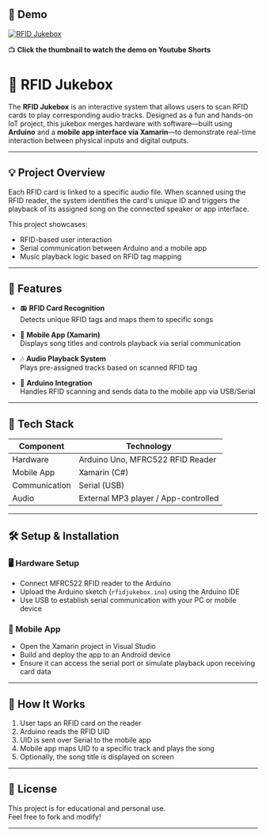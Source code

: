 ## 🎥 Demo

[![RFID Jukebox](https://github.com/user-attachments/assets/da9d6630-68cb-4750-9c60-8117232d3d21)](https://youtube.com/shorts/l3-CXZ5YFQk)

📺 **Click the thumbnail to watch the demo on Youtube Shorts**

# 🎵 RFID Jukebox

The **RFID Jukebox** is an interactive system that allows users to scan RFID cards to play corresponding audio tracks. Designed as a fun and hands-on IoT project, this jukebox merges hardware with software—built using **Arduino** and a **mobile app interface via Xamarin**—to demonstrate real-time interaction between physical inputs and digital outputs.

---

## 💡 Project Overview

Each RFID card is linked to a specific audio file. When scanned using the RFID reader, the system identifies the card's unique ID and triggers the playback of its assigned song on the connected speaker or app interface.

This project showcases:
- RFID-based user interaction
- Serial communication between Arduino and a mobile app
- Music playback logic based on RFID tag mapping

---

## 🎯 Features

- 📻 **RFID Card Recognition**  
  Detects unique RFID tags and maps them to specific songs

- 📱 **Mobile App (Xamarin)**  
  Displays song titles and controls playback via serial communication

- 🎶 **Audio Playback System**  
  Plays pre-assigned tracks based on scanned RFID tag

- 🔌 **Arduino Integration**  
  Handles RFID scanning and sends data to the mobile app via USB/Serial

---

## 🧰 Tech Stack

| Component     | Technology           |
|---------------|----------------------|
| Hardware      | Arduino Uno, MFRC522 RFID Reader |
| Mobile App    | Xamarin (C#)         |
| Communication | Serial (USB)         |
| Audio         | External MP3 player / App-controlled |

---

## 🛠️ Setup & Installation

### 🖥️ Hardware Setup
- Connect MFRC522 RFID reader to the Arduino
- Upload the Arduino sketch (`rfidjukebox.ino`) using the Arduino IDE
- Use USB to establish serial communication with your PC or mobile device

### 📱 Mobile App
- Open the Xamarin project in Visual Studio
- Build and deploy the app to an Android device
- Ensure it can access the serial port or simulate playback upon receiving card data

---

## 🔁 How It Works

1. User taps an RFID card on the reader
2. Arduino reads the RFID UID
3. UID is sent over Serial to the mobile app
4. Mobile app maps UID to a specific track and plays the song
5. Optionally, the song title is displayed on screen

---


## 📄 License

This project is for educational and personal use.  
Feel free to fork and modify!

---

